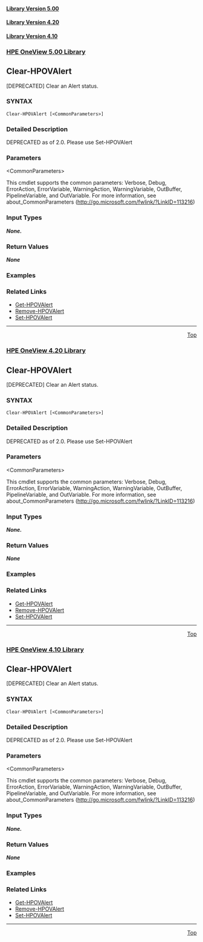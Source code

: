 ﻿<a name="top"></a>
 <h4><a href="#5.00">Library Version 5.00</a></h4>
 <h4><a href="#4.20">Library Version 4.20</a></h4>
 <h4><a href="#4.10">Library Version 4.10</a></h4>
 <a name="5.00"></a>

### <u>HPE OneView 5.00 Library</u>

## Clear-HPOVAlert
<p>
[DEPRECATED] Clear an Alert status.

### SYNTAX
<p>
<pre><code>Clear-HPOVAlert [&lt;CommonParameters&gt;]</code></pre>

### Detailed Description
<p>
DEPRECATED as of 2.0.  Please use Set-HPOVAlert


### Parameters

&lt;CommonParameters&gt;

This cmdlet supports the common parameters: Verbose, Debug, ErrorAction, ErrorVariable, WarningAction, WarningVariable, OutBuffer, PipelineVariable, and OutVariable. For more information, see about_CommonParameters (<a href="http://go.microsoft.com/fwlink/?LinkID=113216">http://go.microsoft.com/fwlink/?LinkID=113216</a>)<p>

### Input Types

_**None.**_

 



### Return Values

_**None**_

 





### Examples


### Related Links

* [Get-HPOVAlert](https://github.com/HewlettPackard/POSH-HPOneView/wiki/Get-HPOVAlert)
* [Remove-HPOVAlert](https://github.com/HewlettPackard/POSH-HPOneView/wiki/Remove-HPOVAlert)
* [Set-HPOVAlert](https://github.com/HewlettPackard/POSH-HPOneView/wiki/Set-HPOVAlert)


***
<div align=right><a href="#Top">Top</a></div>
 <a name="4.20"></a>

### <u>HPE OneView 4.20 Library</u>

## Clear-HPOVAlert
<p>
[DEPRECATED] Clear an Alert status.

### SYNTAX
<p>
<pre><code>Clear-HPOVAlert [&lt;CommonParameters&gt;]</code></pre>

### Detailed Description
<p>
DEPRECATED as of 2.0.  Please use Set-HPOVAlert


### Parameters

&lt;CommonParameters&gt;

This cmdlet supports the common parameters: Verbose, Debug, ErrorAction, ErrorVariable, WarningAction, WarningVariable, OutBuffer, PipelineVariable, and OutVariable. For more information, see about_CommonParameters (<a href="http://go.microsoft.com/fwlink/?LinkID=113216">http://go.microsoft.com/fwlink/?LinkID=113216</a>)<p>

### Input Types

_**None.**_

 



### Return Values

_**None**_

 





### Examples


### Related Links

* [Get-HPOVAlert](https://github.com/HewlettPackard/POSH-HPOneView/wiki/Get-HPOVAlert)
* [Remove-HPOVAlert](https://github.com/HewlettPackard/POSH-HPOneView/wiki/Remove-HPOVAlert)
* [Set-HPOVAlert](https://github.com/HewlettPackard/POSH-HPOneView/wiki/Set-HPOVAlert)


***
<div align=right><a href="#Top">Top</a></div>
 <a name="4.10"></a>

### <u>HPE OneView 4.10 Library</u>

## Clear-HPOVAlert
<p>
[DEPRECATED] Clear an Alert status.

### SYNTAX
<p>
<pre><code>Clear-HPOVAlert [&lt;CommonParameters&gt;]</code></pre>

### Detailed Description
<p>
DEPRECATED as of 2.0.  Please use Set-HPOVAlert


### Parameters

&lt;CommonParameters&gt;

This cmdlet supports the common parameters: Verbose, Debug, ErrorAction, ErrorVariable, WarningAction, WarningVariable, OutBuffer, PipelineVariable, and OutVariable. For more information, see about_CommonParameters (<a href="http://go.microsoft.com/fwlink/?LinkID=113216">http://go.microsoft.com/fwlink/?LinkID=113216</a>)<p>

### Input Types

_**None.**_

 



### Return Values

_**None**_

 





### Examples


### Related Links

* [Get-HPOVAlert](https://github.com/HewlettPackard/POSH-HPOneView/wiki/Get-HPOVAlert)
* [Remove-HPOVAlert](https://github.com/HewlettPackard/POSH-HPOneView/wiki/Remove-HPOVAlert)
* [Set-HPOVAlert](https://github.com/HewlettPackard/POSH-HPOneView/wiki/Set-HPOVAlert)


***
<div align=right><a href="#Top">Top</a></div>
